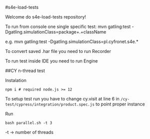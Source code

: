 #s4e-load-tests

Welcome do s4e-load-tests repository!

To run from console one single specific test: mvn gatling:test -Dgatling.simulationClass=package+.+className

e.g. mvn gatling:test -Dgatling.simulationClass=pl.cyfronet.s4e.*

To convert saved .har file you need to run Recorder

To run test inside IDE you need to run Engine

##CY n-thread test

Instalation
```
npm i # required node.js >= 12
```

To setup test run you have to change cy.visit at line 6 in `/cy-test/cypress/integration/product.spec.js` to point proper instance

Run
```
bash parallel.sh -t 3
```

-t -> number of threads